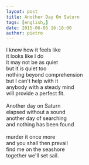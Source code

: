 ```yaml
---
layout: post
title: Another Day On Saturn
tags: [english,]
date: 2015-06-05 16:18:00
author: pietro
---
```

I know how it feels like<br/>it looks like I do<br/>it may not be as quiet<br/>but it is quiet too<br/>nothing beyond comprehension<br/>but I can't help with it<br/>anybody with a steady mind<br/>will provide a perfect fit.<br/><br/>Another day on Saturn<br/>elapsed without a sound<br/>another day of searching<br/>and nothing has been found<br/><br/>murder it once more<br/>and you shall then prevail<br/>find me on the seashore<br/>together we'll set sail.
